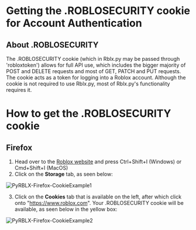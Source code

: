 # Getting the .ROBLOSECURITY cookie for Account Authentication

## About .ROBLOSECURITY

The .ROBLOSECURITY cookie (which in Rblx.py may be passed through 'robloxtoken') allows for full API use, which includes the bigger majority of POST and DELETE requests and most of GET, PATCH and PUT requests. The cookie acts as a token for logging into a Roblox account. Although the cookie is not required to use Rblx.py, most of Rblx.py's functionality requires it.

# How to get the .ROBLOSECURITY cookie

## Firefox
1. Head over to the [Roblox website][robloxweb] and press Ctrl+Shift+I (Windows) or Cmd+Shift+I (MacOS)
2. Click on the **Storage** tab, as seen below:

 ![PyRBLX-Firefox-CookieExample1](https://user-images.githubusercontent.com/39222744/147353076-a77f63ec-7b57-4f4f-9bb7-bfa3743e14e1.png)
 
3. Click on the **Cookies** tab that is available on the left, after which click onto "https://www.roblox.com". Your .ROBLOSECURITY cookie will be available, as seen below in the yellow box:

 ![PyRBLX-Firefox-CookieExample2](https://user-images.githubusercontent.com/39222744/147353073-f60ba6db-331d-411b-a624-f8f3f1cc5ee7.png)

[robloxweb]: https://www.roblox.com
